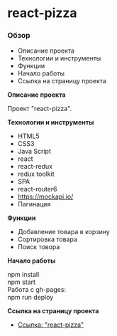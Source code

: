# react-pizza

### Обзор

* Описание проекта
* Технологии и инструменты
* Функции
* Начало работы
* Cсылка на страницу проекта

**Описание проекта**

Проект "react-pizza".

**Технологии и инструменты**

* HTML5
* CSS3
* Java Script
* react
* react-redux
* redux toolkit
* SPA
* react-router6
* https://mockapi.io/
* Пагинация

**Функции**

* Добавление товара в корзину
* Сортировка товара
* Поиск товора

**Начало работы**

npm install <br/>
npm start <br/>
Работа с gh-pages:<br/>
npm run deploy <br/>

**Cсылка на страницу проекта**

* [Ссылка: "react-pizza"](https://mariyazakharova73.github.io/react-pizza/)